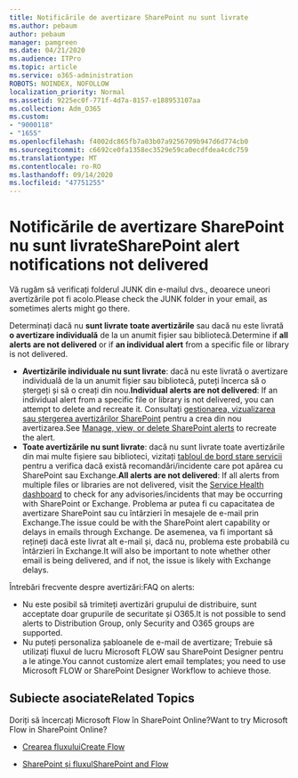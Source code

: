 ```yaml
---
title: Notificările de avertizare SharePoint nu sunt livrate
ms.author: pebaum
author: pebaum
manager: pamgreen
ms.date: 04/21/2020
ms.audience: ITPro
ms.topic: article
ms.service: o365-administration
ROBOTS: NOINDEX, NOFOLLOW
localization_priority: Normal
ms.assetid: 9225ec0f-771f-4d7a-8157-e188953107aa
ms.collection: Adm_O365
ms.custom:
- "9000118"
- "1655"
ms.openlocfilehash: f4002dc865fb7a03b07a9256709b947d6d774cb0
ms.sourcegitcommit: c6692ce0fa1358ec3529e59ca0ecdfdea4cdc759
ms.translationtype: MT
ms.contentlocale: ro-RO
ms.lasthandoff: 09/14/2020
ms.locfileid: "47751255"
---
```

# <a name="sharepoint-alert-notifications-not-delivered"></a><span data-ttu-id="6b7d6-102">Notificările de avertizare SharePoint nu sunt livrate</span><span class="sxs-lookup"><span data-stu-id="6b7d6-102">SharePoint alert notifications not delivered</span></span>

<span data-ttu-id="6b7d6-103">Vă rugăm să verificați folderul JUNK din e-mailul dvs., deoarece uneori avertizările pot fi acolo.</span><span class="sxs-lookup"><span data-stu-id="6b7d6-103">Please check the JUNK folder in your email, as sometimes alerts might go there.</span></span>

<span data-ttu-id="6b7d6-104">Determinați dacă nu **sunt livrate toate avertizările** sau dacă nu este livrată **o avertizare individuală** de la un anumit fișier sau bibliotecă.</span><span class="sxs-lookup"><span data-stu-id="6b7d6-104">Determine if **all alerts are not delivered** or if **an individual alert** from a specific file or library is not delivered.</span></span>

- <span data-ttu-id="6b7d6-105">**Avertizările individuale nu sunt livrate**: dacă nu este livrată o avertizare individuală de la un anumit fișier sau bibliotecă, puteți încerca să o ștergeți și să o creați din nou.</span><span class="sxs-lookup"><span data-stu-id="6b7d6-105">**Individual alerts are not delivered**: If an individual alert from a specific file or library is not delivered, you can attempt to delete and recreate it.</span></span> <span data-ttu-id="6b7d6-106">Consultați [gestionarea, vizualizarea sau ștergerea avertizărilor SharePoint](https://support.office.com/article/manage-view-or-delete-sharepoint-alerts-99dfb19c-9a90-4a8c-aba1-aa8c8afb0de2) pentru a crea din nou avertizarea.</span><span class="sxs-lookup"><span data-stu-id="6b7d6-106">See [Manage, view, or delete SharePoint alerts](https://support.office.com/article/manage-view-or-delete-sharepoint-alerts-99dfb19c-9a90-4a8c-aba1-aa8c8afb0de2) to recreate the alert.</span></span>
- <span data-ttu-id="6b7d6-107">**Toate avertizările nu sunt livrate**: dacă nu sunt livrate toate avertizările din mai multe fișiere sau biblioteci, vizitați [tabloul de bord stare servicii](https://admin.microsoft.com/AdminPortal/Home#/servicehealth) pentru a verifica dacă există recomandări/incidente care pot apărea cu SharePoint sau Exchange.</span><span class="sxs-lookup"><span data-stu-id="6b7d6-107">**All alerts are not delivered**: If all alerts from multiple files or libraries are not delivered, visit the [Service Health dashboard](https://admin.microsoft.com/AdminPortal/Home#/servicehealth) to check for any advisories/incidents that may be occurring with SharePoint or Exchange.</span></span> <span data-ttu-id="6b7d6-108">Problema ar putea fi cu capacitatea de avertizare SharePoint sau cu întârzieri în mesajele de e-mail prin Exchange.</span><span class="sxs-lookup"><span data-stu-id="6b7d6-108">The issue could be with the SharePoint alert capability or delays in emails through Exchange.</span></span> <span data-ttu-id="6b7d6-109">De asemenea, va fi important să rețineți dacă este livrat alt e-mail și, dacă nu, problema este probabilă cu întârzieri în Exchange.</span><span class="sxs-lookup"><span data-stu-id="6b7d6-109">It will also be important to note whether other email is being delivered, and if not, the issue is likely with Exchange delays.</span></span>

<span data-ttu-id="6b7d6-110">Întrebări frecvente despre avertizări:</span><span class="sxs-lookup"><span data-stu-id="6b7d6-110">FAQ on alerts:</span></span>

- <span data-ttu-id="6b7d6-111">Nu este posibil să trimiteți avertizări grupului de distribuire, sunt acceptate doar grupurile de securitate și O365.</span><span class="sxs-lookup"><span data-stu-id="6b7d6-111">It is not possible to send alerts to Distribution Group, only Security and O365 groups are supported.</span></span>
- <span data-ttu-id="6b7d6-112">Nu puteți personaliza șabloanele de e-mail de avertizare; Trebuie să utilizați fluxul de lucru Microsoft FLOW sau SharePoint Designer pentru a le atinge.</span><span class="sxs-lookup"><span data-stu-id="6b7d6-112">You cannot customize alert email templates; you need to use Microsoft FLOW or SharePoint Designer Workflow to achieve those.</span></span>

## <a name="related-topics"></a><span data-ttu-id="6b7d6-113">Subiecte asociate</span><span class="sxs-lookup"><span data-stu-id="6b7d6-113">Related Topics</span></span>

<span data-ttu-id="6b7d6-114">Doriți să încercați Microsoft Flow în SharePoint Online?</span><span class="sxs-lookup"><span data-stu-id="6b7d6-114">Want to try Microsoft Flow in SharePoint Online?</span></span>

- [<span data-ttu-id="6b7d6-115">Crearea fluxului</span><span class="sxs-lookup"><span data-stu-id="6b7d6-115">Create Flow</span></span>](https://support.office.com/article/a9c3e03b-0654-46af-a254-20252e580d01)

- [<span data-ttu-id="6b7d6-116">SharePoint și fluxul</span><span class="sxs-lookup"><span data-stu-id="6b7d6-116">SharePoint and Flow</span></span>](https://flow.microsoft.com//blog/sharepoint-and-flow/)
